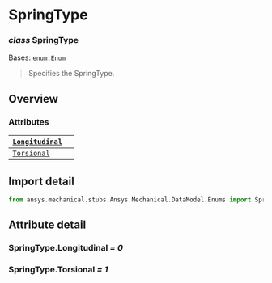 # SpringType

### *class* SpringType

Bases: [`enum.Enum`](https://docs.python.org/3/library/enum.html#enum.Enum)

> Specifies the SpringType.

> <!-- !! processed by numpydoc !! -->

## Overview

### Attributes

| [`Longitudinal`](#SpringType.Longitudinal)   |    |
|----------------------------------------------|----|
| [`Torsional`](#SpringType.Torsional)         |    |

## Import detail

```python
from ansys.mechanical.stubs.Ansys.Mechanical.DataModel.Enums import SpringType
```

## Attribute detail

### SpringType.Longitudinal *= 0*

### SpringType.Torsional *= 1*
